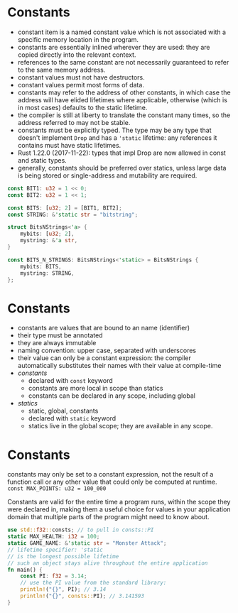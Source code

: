 # Constants

- constant item is a named constant value which is not associated with a specific memory location in the program.
- constants are essentially inlined wherever they are used: they are copied directly into the relevant context.
- references to the same constant are not necessarily guaranteed to refer to the same memory address.
- constant values must not have destructors. 
- constant values permit most forms of data.
- constants may refer to the address of other constants, in which case the address will have elided lifetimes where applicable, otherwise (which is in most cases) defaults to the static lifetime.
- the compiler is still at liberty to translate the constant many times, so the address referred to may not be stable.
- constants must be explicitly typed. The type may be any type that doesn't implement `Drop` and has a `'static` lifetime: any references it contains must have static lifetimes.
- Rust 1.22.0 (2017-11-22): types that impl Drop are now allowed in const and static types.
- generally, constants should be preferred over statics, unless large data is being stored or single-address and mutability are required.




```rust
const BIT1: u32 = 1 << 0;
const BIT2: u32 = 1 << 1;

const BITS: [u32; 2] = [BIT1, BIT2];
const STRING: &'static str = "bitstring";

struct BitsNStrings<'a> {
    mybits: [u32; 2],
    mystring: &'a str,
}

const BITS_N_STRINGS: BitsNStrings<'static> = BitsNStrings {
    mybits: BITS,
    mystring: STRING,
};
```


# Constants

- constants are values that are bound to an name (identifier)
- their type must be annotated
- they are always immutable
- naming convention: upper case, separated with underscores
- their value can only be a constant expression: the compiler automatically substitutes their names with their value at compile-time
- *constants*
  - declared with `const` keyword
  - constants are more local in scope than statics
  - constants can be declared in any scope, including global
- *statics*
  - static, global, constants
  - declared with `static` keyword
  - statics live in the global scope; they are available in any scope.



# Constants

constants may only be set to a constant expression, not the result of a function call or any other value that could only be computed at runtime.
`const MAX_POINTS: u32 = 100_000`


Constants are valid for the entire time a program runs, within the scope they were declared in, making them a useful choice for values in your application domain that multiple parts of the program might need to know about.


```rust
use std::f32::consts; // to pull in consts::PI
static MAX_HEALTH: i32 = 100;
static GAME_NAME: &'static str = "Monster Attack";
// lifetime specifier: 'static
// is the longest possible lifetime
// such an object stays alive throughout the entire application
fn main() {
	const PI: f32 = 3.14;
	// use the PI value from the standard library:
	println!("{}", PI); // 3.14
	println!("{}", consts::PI); // 3.141593
}
```
